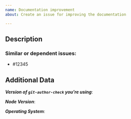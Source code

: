 ```yaml
---
name: Documentation improvement
about: Create an issue for improving the documentation

---
```


<!--
1. Please check if an issue already exists so there are no duplicates
2. Check out and follow our Guidelines: https://github.com/EndemolShineGroup/git-author-check/blob/develop/CONTRIBUTING.md
3. Fill out the whole template so we have a good overview on the issue
4. Do not remove any section of the template. If something is not applicable leave it empty but leave it in the Issue
5. Please follow the template, otherwise we'll have to ask you to update it
-->

## Description

<!--
1. Any information here is helpful, such as misleading or ambiguous text
-->

### Similar or dependent issues:

- #12345

## Additional Data

***Version of `git-author-check` you're using***:

***Node Version***:

***Operating System***:
